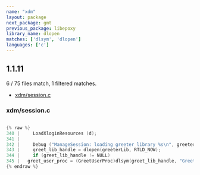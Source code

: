```yaml
---
name: "xdm"
layout: package
next_package: gmt
previous_package: libepoxy
library_name: dlopen
matches: ['dlsym', 'dlopen']
languages: ['c']
---
```

## 1.1.11
6 / 75 files match, 1 filtered matches.

 - [xdm/session.c](#xdmsessionc)

### xdm/session.c

```c

{% raw %}
340 |     LoadXloginResources (d);
341 | 
342 |     Debug ("ManageSession: loading greeter library %s\n", greeterLib);
343 |     greet_lib_handle = dlopen(greeterLib, RTLD_NOW);
344 |     if (greet_lib_handle != NULL)
345 | 	greet_user_proc = (GreetUserProc)dlsym(greet_lib_handle, "GreetUser");
{% endraw %}

```